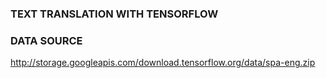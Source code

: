 ### TEXT TRANSLATION WITH TENSORFLOW

### DATA SOURCE
http://storage.googleapis.com/download.tensorflow.org/data/spa-eng.zip

